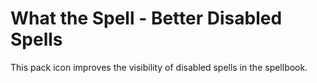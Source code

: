 # What the Spell - Better Disabled Spells
This pack icon improves the visibility of disabled spells in the spellbook.

